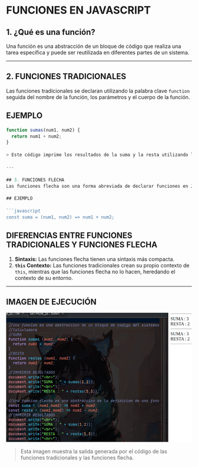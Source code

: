 # FUNCIONES EN JAVASCRIPT

## 1. ¿Qué es una función?
Una función es una abstracción de un bloque de código que realiza una tarea específica y puede ser reutilizada en diferentes partes de un sistema.

---

## 2. FUNCIONES TRADICIONALES
Las funciones tradicionales se declaran utilizando la palabra clave `function` seguida del nombre de la función, los parámetros y el cuerpo de la función.

## EJEMPLO

```javascript
function sumas(num1, num2) {
  return num1 + num2;
}

> Este código imprime los resultados de la suma y la resta utilizando las funciones tradicionales.

---

## 3. FUNCIONES FLECHA
Las funciones flecha son una forma abreviada de declarar funciones en JavaScript. Estas se introdujeron en ES6 y tienen una sintaxis más concisa.

## EJEMPLO

```javascript
const suma = (num1, num2) => num1 + num2;
```

## DIFERENCIAS ENTRE FUNCIONES TRADICIONALES Y FUNCIONES FLECHA
1. **Sintaxis:** Las funciones flecha tienen una sintaxis más compacta.
2. **`this` Contexto:** Las funciones tradicionales crean su propio contexto de `this`, mientras que las funciones flecha no lo hacen, heredando el contexto de su entorno.

---

## IMAGEN DE EJECUCIÓN

<img src="img/F.png">

> Esta imagen muestra la salida generada por el código de las funciones tradicionales y las funciones flecha.


